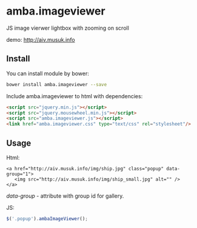 # amba.imageviewer
JS image vierwer lightbox with zooming on scroll

demo: http://aiv.musuk.info

## Install

You can install module by bower:
```bash
bower install amba.imageviewer --save
```

Include amba.imageviewer to html with dependencies:

```html
<script src="jquery.min.js"></script>
<script src="jquery.mousewheel.min.js"></script>
<script src="amba.imageviewer.js"></script>
<link href="amba.imageviewer.css" type="text/css" rel="stylesheet"/>
```

## Usage 

Html:
```
<a href="http://aiv.musuk.info/img/ship.jpg" class="popup" data-group="1">
   <img src="http://aiv.musuk.info/img/ship_small.jpg" alt="" />
</a>
```
*data-group* - attribute with group id for gallery.

JS:
```js
$('.popup').ambaImageViewer();
```
